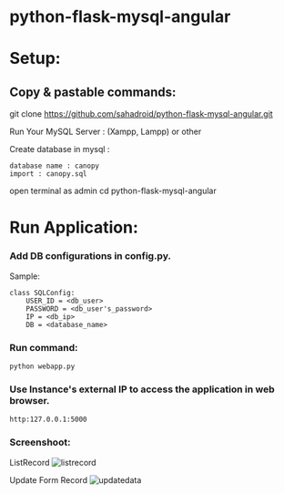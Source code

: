 # python-flask-mysql-angular

# Setup:
##  Copy & pastable commands:




git clone https://github.com/sahadroid/python-flask-mysql-angular.git 

Run Your MySQL Server : (Xampp, Lampp) or other 

Create database in mysql :

	database name : canopy 
	import : canopy.sql

open terminal as admin 
cd python-flask-mysql-angular



# Run Application:

### Add DB configurations in config.py.

Sample:

    class SQLConfig:
        USER_ID = <db_user>
        PASSWORD = <db_user's_password>
        IP = <db_ip>
        DB = <database_name>

### Run command:

    python webapp.py

### Use Instance's external IP to access the application in web browser.

    http:127.0.0.1:5000


### Screenshoot:

ListRecord
![listrecord](https://user-images.githubusercontent.com/27715383/109251806-b5d63b00-781e-11eb-878d-0e4fec2c69fe.png)	

Update Form Record
![updatedata](https://user-images.githubusercontent.com/27715383/109252129-5fb5c780-781f-11eb-97c3-9c7bc9d263e3.png)

